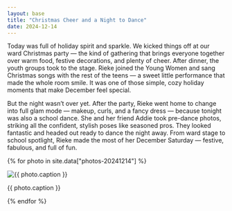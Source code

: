 ```yaml
---
layout: base
title: "Christmas Cheer and a Night to Dance"
date: 2024-12-14
---
```


Today was full of holiday spirit and sparkle. We kicked things off at our ward Christmas party — the kind of gathering that brings everyone together over warm food, festive decorations, and plenty of cheer. After dinner, the youth groups took to the stage. Rieke joined the Young Women and sang Christmas songs with the rest of the teens — a sweet little performance that made the whole room smile. It was one of those simple, cozy holiday moments that make December feel special.

But the night wasn’t over yet. After the party, Rieke went home to change into full glam mode — makeup, curls, and a fancy dress — because tonight was also a school dance. She and her friend Addie took pre-dance photos, striking all the confident, stylish poses like seasoned pros. They looked fantastic and headed out ready to dance the night away. From ward stage to school spotlight, Rieke made the most of her December Saturday — festive, fabulous, and full of fun.

{% for photo in site.data["photos-20241214"] %}
  <div>
    <img src="{{ site.baseurl }}/photos/{{ photo.file }}" alt="{{ photo.caption }}">
    <p>{{ photo.caption }}</p>
  </div>
{% endfor %}